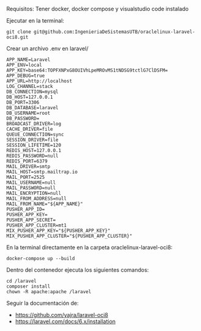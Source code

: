 Requisitos: Tener docker, docker compose y visualstudio code instalado

Ejecutar en la terminal:
    
    git clone git@github.com:IngenieriaDeSistemasUTB/oraclelinux-laravel-oci8.git

Crear un archivo .env en laravel/

    APP_NAME=Laravel
    APP_ENV=local
    APP_KEY=base64:TOPFXNPxG8OUIVhLpeMROvMS1tNDSG9tctlG7ClDSFM=
    APP_DEBUG=true
    APP_URL=http://localhost
    LOG_CHANNEL=stack
    DB_CONNECTION=mysql
    DB_HOST=127.0.0.1
    DB_PORT=3306
    DB_DATABASE=laravel
    DB_USERNAME=root
    DB_PASSWORD=
    BROADCAST_DRIVER=log
    CACHE_DRIVER=file
    QUEUE_CONNECTION=sync
    SESSION_DRIVER=file
    SESSION_LIFETIME=120
    REDIS_HOST=127.0.0.1
    REDIS_PASSWORD=null
    REDIS_PORT=6379
    MAIL_DRIVER=smtp
    MAIL_HOST=smtp.mailtrap.io
    MAIL_PORT=2525
    MAIL_USERNAME=null
    MAIL_PASSWORD=null
    MAIL_ENCRYPTION=null
    MAIL_FROM_ADDRESS=null
    MAIL_FROM_NAME="${APP_NAME}"
    PUSHER_APP_ID=
    PUSHER_APP_KEY=
    PUSHER_APP_SECRET=
    PUSHER_APP_CLUSTER=mt1
    MIX_PUSHER_APP_KEY="${PUSHER_APP_KEY}"
    MIX_PUSHER_APP_CLUSTER="${PUSHER_APP_CLUSTER}"

En la terminal directamente en la carpeta oraclelinux-laravel-oci8:

    docker-compose up --build

Dentro del contenedor ejecuta los siguientes comandos:

    cd /laravel
    composer install
    chown -R apache:apache /laravel

Seguir la documentación de:

 - https://github.com/yajra/laravel-oci8
 - https://laravel.com/docs/6.x/installation
